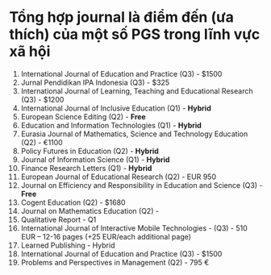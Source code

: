 # Tổng hợp journal là điểm đến (ưa thích) của một số PGS trong lĩnh vực xã hội
1. International Journal of Education and Practice (Q3) - $1500
2. Jurnal Pendidikan IPA Indonesia (Q3) - $325
3. International Journal of Learning, Teaching and Educational Research (Q3) - $1200
4. International Journal of Inclusive Education (Q1) - **Hybrid**
5. European Science Editing (Q2) - **Free**
6. Education and Information Technologies (Q1) - **Hybrid**
7. Eurasia Journal of Mathematics, Science and Technology Education (Q2) - €1100
8. Policy Futures in Education (Q2) - **Hybrid**
9. Journal of Information Science (Q1) - **Hybrid**
10. Finance Research Letters (Q1) - **Hybrid**
11. European Journal of Educational Research (Q2) - EUR 950
12. Journal on Efficiency and Responsibility in Education and Science (Q3) - **Free**
13. Cogent Education (Q2) - $1680
14. Journal on Mathematics Education (Q2) -
15. Qualitative Report - Q1
16. International Journal of Interactive Mobile Technologies - (Q3) - 510 EUR – 12-16 pages (+25 EUR/each additional page)
17. Learned Publishing - Hybrid
18. International Journal of Education and Practice (Q3) - $1500
19. Problems and Perspectives in Management (Q2) - 795 €
 
